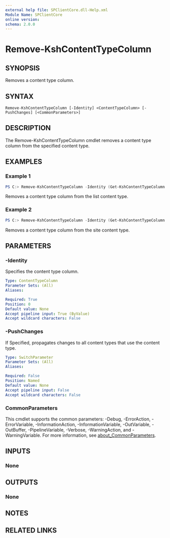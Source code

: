```yaml
---
external help file: SPClientCore.dll-Help.xml
Module Name: SPClientCore
online version:
schema: 2.0.0
---
```


# Remove-KshContentTypeColumn

## SYNOPSIS
Removes a content type column.

## SYNTAX

```
Remove-KshContentTypeColumn [-Identity] <ContentTypeColumn> [-PushChanges] [<CommonParameters>]
```

## DESCRIPTION
The Remove-KshContentTypeColumn cmdlet removes a content type column from the specified content type.

## EXAMPLES

### Example 1
```powershell
PS C:> Remove-KshContentTypeColumn -Identity (Get-KshContentTypeColumn -ContentType (Get-KshContentType -List (Get-KshList -ListTitle 'Announcements') -ContentTypeId '0x0100EFB1758564C77D448177233D1199B912000A210B1C5CBC634C849328008B1CC306') -Column (Get-KshColumn -List (Get-KshList -ListTitle 'Announcements') -ColumnTitle 'Remarks'))
```

Removes a content type column from the list content type.

### Example 2
```powershell
PS C:> Remove-KshContentTypeColumn -Identity (Get-KshContentTypeColumn -ContentType (Get-KshContentType -ContentTypeId '0x0100EFB1758564C77D448177233D1199B912') -Column (Get-KshColumn -ColumnTitle 'Remarks')) -PushChanges
```

Removes a content type column from the site content type.

## PARAMETERS

### -Identity
Specifies the content type column.

```yaml
Type: ContentTypeColumn
Parameter Sets: (All)
Aliases:

Required: True
Position: 0
Default value: None
Accept pipeline input: True (ByValue)
Accept wildcard characters: False
```

### -PushChanges
If Specified, propagates changes to all content types that use the content type.

```yaml
Type: SwitchParameter
Parameter Sets: (All)
Aliases:

Required: False
Position: Named
Default value: None
Accept pipeline input: False
Accept wildcard characters: False
```

### CommonParameters
This cmdlet supports the common parameters: -Debug, -ErrorAction, -ErrorVariable, -InformationAction, -InformationVariable, -OutVariable, -OutBuffer, -PipelineVariable, -Verbose, -WarningAction, and -WarningVariable. For more information, see [about_CommonParameters](http://go.microsoft.com/fwlink/?LinkID=113216).

## INPUTS

### None

## OUTPUTS

### None

## NOTES

## RELATED LINKS
